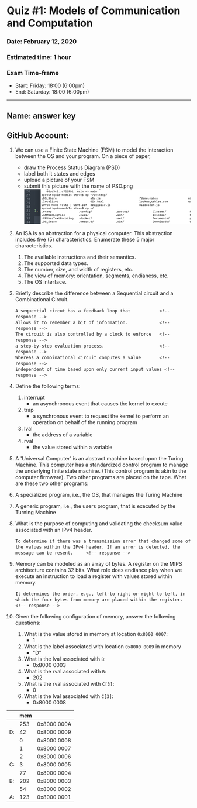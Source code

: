 # Quiz #1: Models of Communication and Computation
### Date: February 12, 2020
### Estimated time: 1 hour
### Exam Time-frame
* Start: Friday: 18:00 (6:00pm)
* End: Saturday: 18:00 (6:00pm)

---
## Name:  answer key                                      <!-- response -->
## GitHub Account:                                        <!-- response -->


1. We can use a Finite State Machine (FSM) to model the interaction between the OS and your program.
On a piece of paper, 
   - draw the Process Status Diagram (PSD)
   - label both it states and edges
   - upload a picture of your FSM
   - submit this picture with the name of PSD.png<br>
  ![Process Status Diagram](PSD.png)


1. An ISA is an abstraction for a physical computer.  This abstraction includes five (5) characteristics.  Enumerate these 5 major characteristics.
   1. The available instructions and their semantics.     <!-- response -->
   1. The supported data types.                           <!-- response -->
   1. The number, size, and width of registers, etc.      <!-- response -->
   1. The view of memory: orientation, segments, endianess, etc.                                                  <!-- response -->
   1. The OS interface.                                   <!-- response -->

1. Briefly describe the difference between a Sequential circuit and a Combinational Circuit.
   ```
   A sequential circut has a feedback loop that           <!-- response -->
   allows it to remember a bit of information.            <!-- response -->
   The circuit is also controlled by a clock to enforce   <!-- response -->
   a step-by-step evaluation process.                     <!-- response -->
   Whereas a combinational circuit computes a value       <!-- response -->
   independent of time based upon only current input values <!-- response -->
   ```

   <!-- You may add additional lines in your answer.  Make sure you place the response tag on each of these lines. -->


1. Define the following terms:
   1. interrupt
      - an asynchronous event that causes the kernel to excute   <!-- response -->
   1. trap
      - a synchronous event to request the kernel to perform an operation on behalf of the running program                           <!-- response -->
   1. lval
      - the address of a variable                              <!-- response -->
   1. rval
      - the value stored within a variable                     <!-- response -->


1. A 'Universal Computer' is an abstract machine based upon the Turing Machine.  This computer has a standardized control program to manage the underlying finite state machine. (This control program is akin to the computer firmware).  Two other programs are placed on the tape.  What are these two other programs:
  1. A specialized program, i.e., the OS, that manages the Turing Machine  <!-- response -->
  1. A generic program, i.e., the users program, that is executed by the Turning Machine        <!-- response -->


1. What is the purpose of computing and validating the checksum value associated with an IPv4 header.
   ```
   To determine if there was a transmission error that changed some of the values within the IPv4 header. If an error is detected, the message can be resent.     <!-- response -->
   ```


1. Memory can be modeled as an array of bytes.  A register on the MIPS architecture contains 32 bits.  What role does endiance play when we execute an instruction to load a register with values stored within memory.
   ```
   It determines the order, e.g., left-to-right or right-to-left, in which the four bytes from memory are placed within the register.                            <!-- response -->
   ```

1. Given the following configuration of memory, answer the following questions:
   1. What is the value stored in memory at location `0x8000 0007`: 
      -  1     <!-- response -->
   1. What is the label associated with location `0x8000 0009` in memory
      - "D"      <!-- response -->
   1. What is the lval associated with `B`:  
      - 0x8000 0003      <!-- response -->
   1. What is the rval associated with `B`:
      - 202      <!-- response -->
   1. What is the rval associated with `C[3]`:
      - 0      <!-- response -->
   1. What is the lval associated with `C[3]`:
      - 0x8000 0008      <!-- response -->

|   | mem|            |
|---|---|-------------|
|     | 253 |  0x8000 000A |
| D:  |  42 |  0x8000 0009 |
|     |   0 |  0x8000 0008 |
|     |   1 |  0x8000 0007 |
|     |   2 |  0x8000 0006 |
| C:  |   3 |  0x8000 0005 |
|     |  77 |  0x8000 0004 |
| B:  | 202 |  0x8000 0003 |
|     |  54 |  0x8000 0002 |
| A:  | 123 |  0x8000 0001 |



